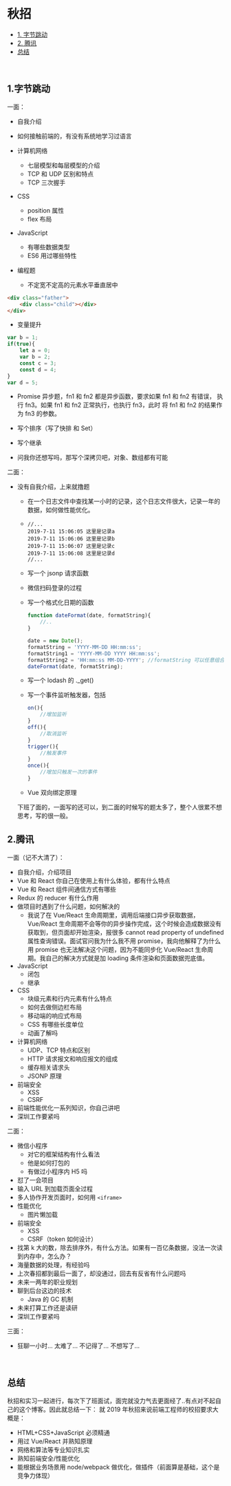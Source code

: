 # 秋招

* [1. 字节跳动](#1字节跳动)
* [2. 腾讯](#2腾讯)
* [总结](#总结)

<br>

## 1.字节跳动

一面：

 * 自我介绍

* 如何接触前端的，有没有系统地学习过语言

* 计算机网络

  * 七层模型和每层模型的介绍
  * TCP 和 UDP 区别和特点
  * TCP 三次握手

* CSS

  * position 属性
  * flex 布局
  
* JavaScript

  * 有哪些数据类型
  * ES6 用过哪些特性
  
* 编程题

  * 不定宽不定高的元素水平垂直居中
  
```html
<div class="father">
    <div class="child"></div>
</div>
```
  
  * 变量提升
  
```javascript
var b = 1;
if(true){
    let a = 0;
    var b = 2;
    const c = 3;
    const d = 4;
}
var d = 5;
```

  * Promise 异步题，fn1 和 fn2 都是异步函数，要求如果 fn1 和 fn2 有错误， 执行 fn3。如果 fn1 和 fn2 正常执行，也执行 fn3，此时 将 fn1 和 fn2 的结果作为 fn3 的参数。

  * 写个排序（写了快排 和 Set）
  
  * 写个继承
  
  * 问我你还想写吗，那写个深拷贝吧，对象、数组都有可能
    
        

二面：

- 没有自我介绍，上来就撸题

  - 在一个日志文件中查找某一小时的记录，这个日志文件很大，记录一年的数据，如何做性能优化。

  - ```
    //...
    2019-7-11 15:06:05 这里是记录a
    2019-7-11 15:06:06 这里是记录b
    2019-7-11 15:06:07 这里是记录c
    2019-7-11 15:06:08 这里是记录d
    //...
    ```

  - 写一个 jsonp 请求函数

  - 微信扫码登录的过程

  - 写一个格式化日期的函数

    ```javascript
    function dateFormat(date, formatString){
        //..
    }
    
    date = new Date();
    formatString = 'YYYY-MM-DD HH:mm:ss';
    formatString1 = 'YYYY-MM-DD YYYY HH:mm:ss';
    formatString2 = 'HH:mm:ss MM-DD-YYYY'; //formatString 可以任意组合
    dateFormat(date, formatString);
    ```

  - 写一个 lodash 的 ._get()

  - 写一个事件监听触发器，包括 

    ```javascript
    on(){
        //增加监听 
    }
    off(){
     	//取消监听   
    } 
    trigger(){
        //触发事件
    }    
    once(){
        //增加只触发一次的事件
    } 
    ```

  - Vue 双向绑定原理

  

  ​	下班了面的，一面写的还可以，到二面的时候写的题太多了，整个人很累不想思考，写的很一般。
  
  

## 2.腾讯

一面（记不大清了）：

- 自我介绍，介绍项目
- Vue 和 React 你自己在使用上有什么体验，都有什么特点
- Vue 和 React 组件间通信方式有哪些
- Redux 的 reducer 有什么作用
- 做项目时遇到了什么问题，如何解决的
  * 我说了在 Vue/React 生命周期里，调用后端接口异步获取数据，Vue/React 生命周期不会等你的异步操作完成，这个时候会造成数据没有获取到，但页面却开始渲染，报很多 cannot read property of undefined 属性查询错误。面试官问我为什么我不用 promise，我向他解释了为什么用 promise 也无法解决这个问题，因为不能同步化 Vue/React 生命周期。我自己的解决方式就是加 loading 条件渲染和页面数据兜底值。
- JavaScript
  - 闭包
  - 继承
- CSS
  - 块级元素和行内元素有什么特点
  - 如何去做侧边栏布局
  - 移动端的响应式布局
  - CSS 有哪些长度单位
  - 动画了解吗
- 计算机网络
  * UDP、TCP 特点和区别
  * HTTP 请求报文和响应报文的组成
  * 缓存相关请求头
  * JSONP 原理 
- 前端安全
  * XSS
  * CSRF
- 前端性能优化一系列知识，你自己讲吧
- 深圳工作要紧吗



二面：

- 微信小程序
  * 对它的框架结构有什么看法
  * 他是如何打包的
  * 有做过小程序内 H5 吗
- 怼了一会项目
- 输入 URL 到加载页面全过程
- 多人协作开发页面时，如何用 `<iframe>` 
- 性能优化
  - 图片懒加载
- 前端安全
  - XSS
  - CSRF（token 如何设计）
- 找第 k 大的数，除去排序外，有什么方法。如果有一百亿条数据，没法一次读到内存中，怎么办？
- 海量数据的处理，有经验吗
- 上次春招都到最后一面了，却没通过，回去有反省有什么问题吗
- 未来一两年的职业规划
- 聊到后台这边的技术
  - Java 的 GC 机制
- 未来打算工作还是读研
- 深圳工作要紧吗



三面：

- 狂聊一小时... 太难了... 不记得了... 不想写了...

<br>

## 总结
  秋招和实习一起进行，每次下了班面试，面完就没力气去更面经了..有点对不起自己的这个博客。因此就总结一下：
就 2019 年秋招来说前端工程师的校招要求大概是：
* HTML+CSS+JavaScript 必须精通
* 用过 Vue/React 并熟知原理
* 网络和算法等专业知识扎实
* 熟知前端安全/性能优化
* 能根据业务场景用 node/webpack 做优化，做插件（前面算是基础，这个是竞争力体现）
